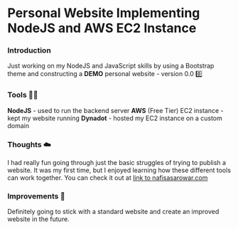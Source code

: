 # Personal Website Implementing NodeJS and AWS EC2 Instance

### Introduction
Just working on my NodeJS and JavaScript skills by using a Bootstrap theme and constructing a **DEMO** personal website - version 0.0 :zero:

### Tools :triangular_ruler::hammer:
**NodeJS** - used to run the backend server
**AWS** (Free Tier) EC2 instance - kept my website running
**Dynadot** - hosted my EC2 instance on a custom domain

### Thoughts :cloud:
I had really fun going through just the basic struggles of trying to publish a website. It was my first time, but I enjoyed learning how these different tools can work together. You can check it out at [link to nafisasarowar.com](http://nafisasarowar.com/)

### Improvements :bookmark_tabs:
Definitely going to stick with a standard website and create an improved website in the future.
